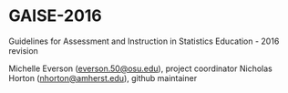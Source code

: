 # GAISE-2016
Guidelines for Assessment and Instruction in Statistics Education - 2016 revision

Michelle Everson (everson.50@osu.edu), project coordinator
Nicholas Horton (nhorton@amherst.edu), github maintainer
